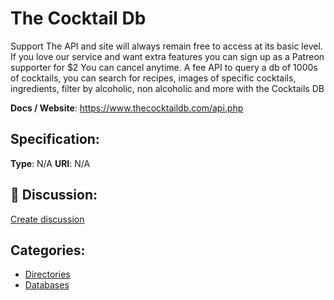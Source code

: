 # The Cocktail Db


Support The API and site will always remain free to access at its basic level. If you love our service and want extra features you can sign up as a Patreon supporter for $2 You can cancel anytime. A fee API to query a db of 1000s of cocktails, you can search for recipes, images of specific cocktails, ingredients, filter by alcoholic, non alcoholic and more with the Cocktails DB

**Docs / Website**: https://www.thecocktaildb.com/api.php

## Specification:
**Type**:  N/A 
**URI**:  N/A 

## 💬 Discussion:
[Create discussion](https://github.com/apis-list/apis-list/discussions/new)

## Categories:
- [Directories](https://github.com/apis-list/apis-list#directories)
- [Databases](https://github.com/apis-list/apis-list#databases)




